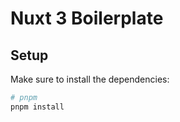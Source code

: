 # Nuxt 3 Boilerplate

## Setup

Make sure to install the dependencies:

```bash
# pnpm
pnpm install
```
